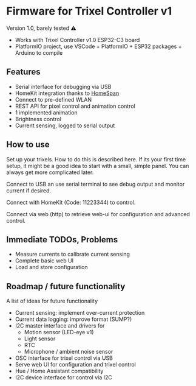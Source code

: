 # Firmware for Trixel Controller v1

Version 1.0, barely tested :warning:

- Works with Trixel Controller v1.0 ESP32-C3 board
- PlatformIO project, use VSCode + PlatformIO + ESP32 packages + Arduino to compile

## Features

- Serial interface for debugging via USB
- HomeKit integration thanks to [HomeSpan](https://github.com/HomeSpan/HomeSpan)
- Connect to pre-defined WLAN
- REST API for pixel control and animation control
- 1 implemented animation
- Brightness control
- Current sensing, logged to serial output

## How to use

Set up your trixels. How to do this is described here. If its your first time setup, it might be a good idea to start with a small, simple panel. You can always get more complicated later.

Connect to USB an use serial terminal to see debug output and monitor current if desired.

Connect with HomeKit (Code: 11223344) to control.

Connect via web (http) to retrieve web-ui for configuration and advanced control.

## Immediate TODOs, Problems

- Measure currents to calibrate current sensing
- Complete basic web UI
- Load and store configuration


## Roadmap / future functionality

A list of ideas for future functionality

- Current sensing: implement over-current protection
- Current data logging: improve format (SUMP?)
- I2C master interface and drivers for
  - Motion sensor (LED-eye v1)
  - Light sensor
  - RTC
  - Microphone / ambient noise sensor
- OSC interface for trixel control via USB
- Serve web UI for configuration and trixel control
- Hue / Home Assistant compatibility
- I2C device interface for control via I2C
